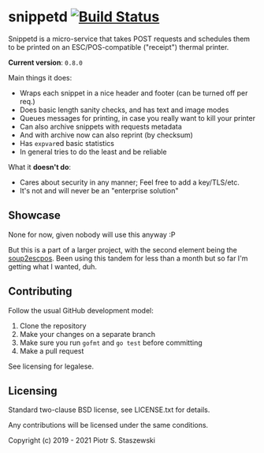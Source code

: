 # snippetd [![Build Status](https://travis-ci.org/drbig/snippetd.svg?branch=master)](https://travis-ci.org/drbig/snippetd)

Snippetd is a micro-service that takes POST requests and schedules them to be
printed on an ESC/POS-compatible ("receipt") thermal printer.

**Current version**: `0.8.0`

Main things it does:

- Wraps each snippet in a nice header and footer (can be turned off per req.)
- Does basic length sanity checks, and has text and image modes
- Queues messages for printing, in case you really want to kill your printer
- Can also archive snippets with requests metadata
- And with archive now can also reprint (by checksum)
- Has `expvar`ed basic statistics
- In general tries to do the least and be reliable

What it **doesn't do**:

- Cares about security in any manner; Feel free to add a key/TLS/etc.
- It's not and will never be an "enterprise solution"

## Showcase

None for now, given nobody will use this anyway :P

But this is a part of a larger project, with the second element being the
[soup2escpos](https://github.com/drbig/soup2escpos).
Been using this tandem for less than a month but so far I'm getting what
I wanted, duh.

## Contributing

Follow the usual GitHub development model:

1. Clone the repository
2. Make your changes on a separate branch
3. Make sure you run `gofmt` and `go test` before committing
4. Make a pull request

See licensing for legalese.

## Licensing

Standard two-clause BSD license, see LICENSE.txt for details.

Any contributions will be licensed under the same conditions.

Copyright (c) 2019 - 2021 Piotr S. Staszewski
